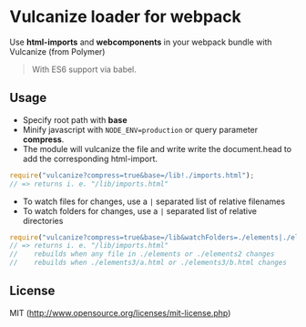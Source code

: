# Vulcanize loader for webpack

Use **html-imports** and **webcomponents** in your webpack bundle with Vulcanize (from Polymer)

> With ES6 support via babel.

## Usage

* Specify root path with **base**
* Minify javascript with `NODE_ENV=production` or query parameter **compress**.
* The module will vulcanize the file and write write the document.head to add the corresponding html-import.

``` javascript
require("vulcanize?compress=true&base=/lib!./imports.html");
// => returns i. e. "/lib/imports.html"
```

* To watch files for changes, use a `|` separated list of relative filenames
* To watch folders for changes, use a `|` separated list of relative directories

``` javascript
require("vulcanize?compress=true&base=/lib&watchFolders=./elements|./elements2&watchFiles=./elements3/a.html|./elements3/b.html!./imports.html");
// => returns i. e. "/lib/imports.html"
//    rebuilds when any file in ./elements or ./elements2 changes
//    rebuilds when ./elements3/a.html or ./elements3/b.html changes
```

## License

MIT (http://www.opensource.org/licenses/mit-license.php)
